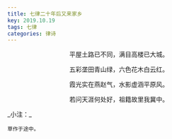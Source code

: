 ```yaml
---
title: 七律二十年后又来家乡
key: 2019.10.19
tags: 七律
categories: 律诗
---
```


<p align="center">平屋土路已不同，满目高楼已大城。
</p>
<p align="center">五彩垄田青山绿，六色花木白云红。
</p>
<p align="center">霞光实在燕赵气，水影虚涵平原风。
</p>
<p align="center">若问天涯何处好，祖籍故里我冀中。
</p>
_小注：_

```
草作于途中。
```